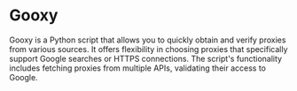 # Gooxy
Gooxy is a Python script that allows you to quickly obtain and verify proxies from various sources. It offers flexibility in choosing proxies that specifically support Google searches or HTTPS connections. The script's functionality includes fetching proxies from multiple APIs, validating their access to Google.
